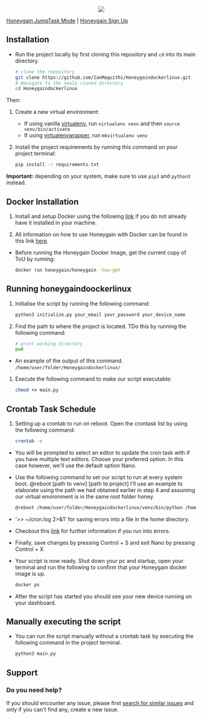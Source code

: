 <p align="center">
   <a href="https://www.python.org/">
      <img src="https://img.shields.io/badge/built%20with-Python3-red.svg" />
   </a>
</p>

[Honeygain JumpTask Mode](https://youtu.be/VeH95ILo9s8) | [Honeygain Sign Up](https://r.honeygain.me/MAGUI9B52D)
<br>

## **Installation**

- Run the project locally by first cloning this repository and `cd` into its main directory.

   ```bash
   # clone the repository
   git clone https://github.com/IanMaguithi/Honeygaindockerlinux.git
   # Navigate to the newly cloned directory
   cd Honeygaindockerlinux
   ```

Then:

1. Create a new virtual environment:
    - If using vanilla [virtualenv](https://virtualenv.pypa.io/en/latest/), run `virtualenv venv` and then `source venv/bin/activate`
    - If using [virtualenvwrapper](https://virtualenvwrapper.readthedocs.org/en/latest/), run `mkvirtualenv venv`

2. Install the project requirements by running this command on your project terminal:

   ```bash
   pip install -r requirements.txt 
   ```

__Important:__ depending on your system, make sure to use `pip3` and `python3` instead.

## Docker Installation

1. Install and setup Docker using the following [link](https://www.digitalocean.com/community/tutorials/how-to-install-and-use-docker-on-ubuntu-20-04?__cf_chl_managed_tk__=0q5JO5Q6D5hHeex7hKV5y.YuiSxw3IOqzoA2TcJKtfw-1643460564-0-gaNycGzNDD0) if you do not already have it installed in your machine.

2. All information on how to use Honeygain with Docker can be found in this link [here](https://hub.docker.com/r/honeygain/honeygain).

- Before running the Honeygain Docker Image, get the current copy of ToU by running:

   ```bash
   docker run honeygain/honeygain -tou-get
   ```

## **Running honeygaindoockerlinux**

1. Initialise the script by running the following command:

   ```bash
   python3 initialize.py your_email your_password your_device_name
   ```

2. Find the path to where the project is located. TDo this by running the following command:

   ```bash
   # print working directory
   pwd
   ```

- An example of the output of this command. `/home/user/folder/Honeygaindockerlinux/`

1. Execute the following command to make our script executable:

   ```bash
   chmod +x main.py
   ```

## **Crontab Task Schedule**

1. Setting up a crontab to run on reboot. Open the crontask list by using the following command:

   ```bash
   crontab -e
   ```

- You will be prompted to select an editor to update the cron task with if you have multiple text editors. Choose your preferred option.
In this case however, we'll use the default option Nano.
- Use the following command to set our script to run at every system boot.
@reboot [path to venv] [path to project] I'll use an example to elaborate using the path we had obtained earlier in step 4
and assuming our virtual environment is in the same root folder honey.

   ```bash
   @reboot /home/user/folder/Honeygaindockerlinux/venv/bin/python /home/user/folder/Honeygaindockerlinux/main.py >> ~/cron.log 2>&1
   ```

- '>> ~/cron.log 2>&1' for saving errors into a file in the home directory.
- Checkout this [link](https://phoenixnap.com/kb/crontab-reboot) for further information if you run into errors.
- Finally, save changes by pressing Control + S and exit Nano by pressing Control + X
- Your script is now ready. Shut down your pc and startup, open your terminal and run the following to confirm that your Honeygain docker image is up.

   ```bash
   docker ps
   ```

- After the script has started you should see your new device running on your dashboard.

## Manually executing the script

- You can run the script manually without a crontab task by executing the following command in the project terminal.

   ```bash
   python3 main.py
   ```

## Support

### Do you need help?

If you should encounter any issue, please first [search for similar issues](https://github.com/IanMaguithi/Honeygaindockerlinux/issues) and only if you can't find any, create a new issue.
